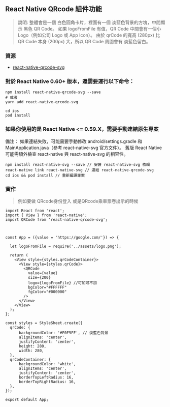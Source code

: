 
## React Native QRcode 組件功能
> 說明:
> 整體會是一個 白色圓角卡片，裡面有一個 淡藍色背景的方塊，中間顯示 黑色 QR Code。
> 如果 logoFromFile 有值，QR Code 中間會有一個小 Logo（例如公司 Logo 或 App Icon）。
> 由於 qrCode 的寬高 (280px) 比 QR Code 本身 (200px) 大，所以 QR Code 周圍會有 淡藍色留白。

### 資源

- [react-native-qrcode-svg](https://www.npmjs.com/package/react-native-qrcode-svg)


### 對於 React Native 0.60+ 版本，還需要運行以下命令：
```
npm install react-native-qrcode-svg --save  
# 或者  
yarn add react-native-qrcode-svg
```

```
cd ios  
pod install  
```

### 如果你使用的是 React Native <= 0.59.X，需要手動連結原生專案
備注：
如果連結失敗，可能需要手動修改 android/settings.gradle 和 MainApplication.java（參考 react-native-svg 官方文件）。
舊版 React Native 可能需額外檢查 react-native 與 react-native-svg 的相容性。

```
npm install react-native-svg --save // 安裝 react-native-svg 依賴
react-native link react-native-svg // 連結 react-native-qrcode-svg
cd ios && pod install // 重新編譯專案
```

### 實作
> 例如要做 QRcode身份登入
> 或是QRcode乘車票卷出示的時候

```
import React from 'react';  
import { View } from 'react-native';  
import QRCode from 'react-native-qrcode-svg';



const App = ({value = 'https://google.com/'}) => {

  let logoFromFile = require('../assets/logo.png');

  return (  
    <View style={styles.qrCodeContainer}>
      <View style={styles.qrCode}>
        <QRCode  
          value={value}
          size={200}
          logo={logoFromFile} //可加可不加
          bgColor="#FFFFFF"  
          fgColor="#000000"  
        />
      </View>
    </View>  
  );  
};

const styles = StyleSheet.create({
  qrCode: {
      backgroundColor: '#F0F5FF', // 淡藍色背景
      alignItems: 'center',
      justifyContent: 'center',
      height: 280,  
      width: 280,  
  },
  qrCodeContainer: {
      backgroundColor: 'white',
      alignItems: 'center',
      justifyContent: 'center',
      borderTopLeftRadius: 16,
      borderTopRightRadius: 16,
  },
});

export default App;  
```
